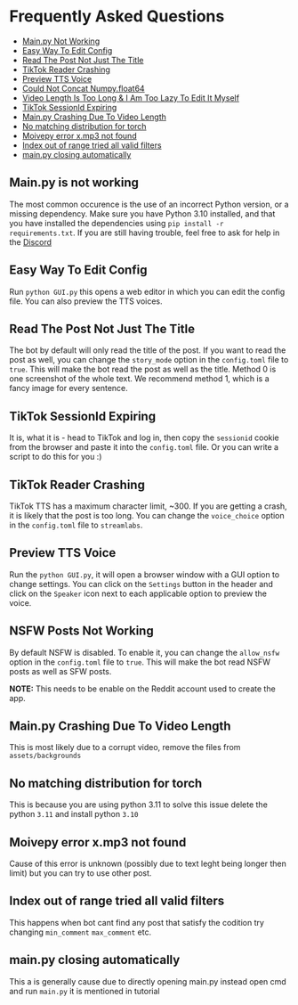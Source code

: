 # Frequently Asked Questions

- [Main.py Not Working](#mainpy-is-not-working)
- [Easy Way To Edit Config](#easy-way-to-edit-config)
- [Read The Post Not Just The Title](#read-the-post-not-just-the-title)
- [TikTok Reader Crashing](#tiktok-reader-crashing)
- [Preview TTS Voice](#preview-tts-voice)
- [Could Not Concat Numpy.float64](#could-not-concat-numpyfloat64)
- [Video Length Is Too Long & I Am Too Lazy To Edit It Myself](#video-length-is-too-long-i-am-too-lazy-to-edit-it-myself)
- [TikTok SessionId Expiring](#tiktok-sessionid-expiring)
- [Main.py Crashing Due To Video Length](#mainpy-crashing-due-to-video-length)
- [No matching distribution for torch](#no-matching-distribution-for-torch)
- [Moivepy error x.mp3 not found](#moivepy-error-xmp3-not-found)
- [Index out of range tried all valid filters](#index-out-of-range-tried-all-valid-filters)
- [main.py closing automatically](#mainpy-closing-automatically)

## Main.py is not working

The most common occurence is the use of an incorrect Python version, or a missing dependency. Make sure you have Python 3.10 installed, and that you have installed the dependencies using `pip install -r requirements.txt`. If you are still having trouble, feel free to ask for help in the [Discord](https://discord.gg/QaTx2ZDqea)

## Easy Way To Edit Config

Run `python GUI.py` this opens a web editor in which you can edit the config file. You can also preview the TTS voices.

## Read The Post Not Just The Title

The bot by default will only read the title of the post. If you want to read the post as well, you can change the `story_mode` option in the `config.toml` file to `true`. This will make the bot read the post as well as the title. Method 0 is one screenshot of the whole text. We recommend method 1, which is a fancy image for every sentence.

## TikTok SessionId Expiring

It is, what it is - head to TikTok and log in, then copy the `sessionid` cookie from the browser and paste it into the `config.toml` file. Or you can write a script to do this for you :)

## TikTok Reader Crashing

TikTok TTS has a maximum character limit, ~300. If you are getting a crash, it is likely that the post is too long. You can change the `voice_choice` option in the `config.toml` file to `streamlabs`.

## Preview TTS Voice

Run the `python GUI.py`, it will open a browser window with a GUI option to change settings. You can click on the `Settings` button in the header and click on the `Speaker` icon next to each applicable option to preview the voice.

## NSFW Posts Not Working

By default NSFW is disabled. To enable it, you can change the `allow_nsfw` option in the `config.toml` file to `true`. This will make the bot read NSFW posts as well as SFW posts. 

**NOTE:** This needs to be enable on the Reddit account used to create the app.

## Main.py Crashing Due To Video Length

This is most likely due to a corrupt video, remove the files from `assets/backgrounds`

## No matching distribution for torch 

This is because you are using python 3.11 to solve this issue delete the python `3.11` and install python `3.10`

## Moivepy error x.mp3 not found

Cause of this error is unknown (possibly due to text leght being longer then limit) but you can try to use other post. 

## Index out of range tried all valid filters 

This happens when bot cant find any post that satisfy the codition try changing `min_comment` `max_comment` etc. 

## main.py closing automatically

This a is generally cause due to directly opening main.py instead open cmd and run `main.py` it is mentioned in tutorial


